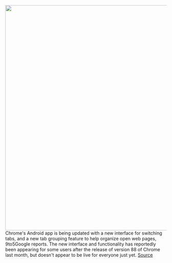 <img src='https://cdn.vox-cdn.com/thumbor/yVzIEMZ5YeDIOs3SPzuaI5V6hDs=/0x0:3192x2129/1200x800/filters:focal(1309x65:1819x575)/cdn.vox-cdn.com/uploads/chorus_image/image/68749911/Screenshot_20210201_092541.0.jpg' width='700px' /><br/>
Chrome's Android app is being updated with a new interface for switching tabs, and a new tab grouping feature to help organize open web pages, 9to5Google reports. The new interface and functionality has reportedly been appearing for some users after the release of version 88 of Chrome last month, but doesn't appear to be live for everyone just yet.
<a href='https://www.theverge.com/2021/2/1/22259891/chrome-android-tab-groups-grid-layout'> Source <a/>